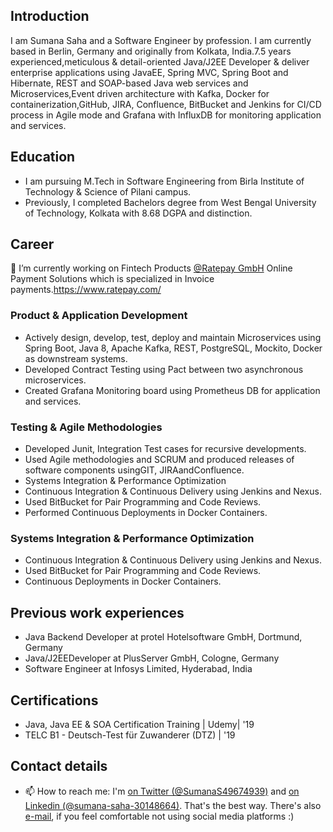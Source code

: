 <!-- **sumanas27/sumanas27** is a ✨ _special_ ✨ repository because its `README.md` (this file) appears on your GitHub profile. -->

## Introduction
I am Sumana Saha and a Software Engineer by profession. I am currently based in Berlin, Germany and originally from Kolkata, India.7.5 years experienced,meticulous & detail-oriented Java/J2EE Developer & deliver enterprise applications using JavaEE, Spring MVC, Spring Boot and Hibernate, REST and SOAP-based Java web services and Microservices,Event driven architecture with Kafka, Docker for containerization,GitHub, JIRA, Confluence, BitBucket and Jenkins for CI/CD process in Agile mode and Grafana with InfluxDB for monitoring application and services.

## Education
- I am pursuing M.Tech in Software Engineering from Birla Institute of Technology & Science of Pilani campus.
- Previously, I completed Bachelors degree from West Bengal University of Technology, Kolkata with 8.68 DGPA and distinction.

## Career
🔭 I’m currently working on Fintech Products [@Ratepay GmbH](https://www.ratepay.com/)
Online Payment Solutions which is specialized in Invoice payments.https://www.ratepay.com/

### Product & Application Development
- Actively design, develop, test, deploy and maintain Microservices using Spring Boot, Java 8, Apache Kafka, REST, PostgreSQL, Mockito, Docker as downstream systems. 
- Developed Contract Testing using Pact between two asynchronous microservices. 
- Created Grafana Monitoring board using Prometheus DB for application and services.

### Testing & Agile Methodologies
- Developed Junit, Integration Test cases for recursive developments.
- Used Agile methodologies and SCRUM and produced releases of software components usingGIT, JIRAandConfluence.
- Systems Integration & Performance Optimization
- Continuous Integration & Continuous Delivery using Jenkins and Nexus. 
- Used BitBucket for Pair Programming and Code Reviews.
- Performed Continuous Deployments in Docker Containers.

### Systems Integration & Performance Optimization
- Continuous Integration & Continuous Delivery using Jenkins and Nexus. 
- Used BitBucket for Pair Programming and Code Reviews.
- Continuous Deployments in Docker Containers.

## Previous work experiences
- Java Backend Developer at protel Hotelsoftware GmbH, Dortmund, Germany
- Java/J2EEDeveloper at PlusServer GmbH, Cologne, Germany
- Software Engineer at Infosys Limited, Hyderabad, India

## Certifications
- Java, Java EE & SOA Certification Training | Udemy| '19
- TELC B1 - Deutsch-Test für Zuwanderer (DTZ) | '19

## Contact details
- 📫 How to reach me: I'm [on Twitter (@SumanaS49674939)](https://twitter.com/SumanaS49674939) and [on Linkedin (@sumana-saha-30148664)](https://www.linkedin.com/in/sumana-saha-30148664/). That's the best way. There's also [e-mail](mailto:sumanas27@gmail.com), if you feel comfortable not using social media platforms :)


